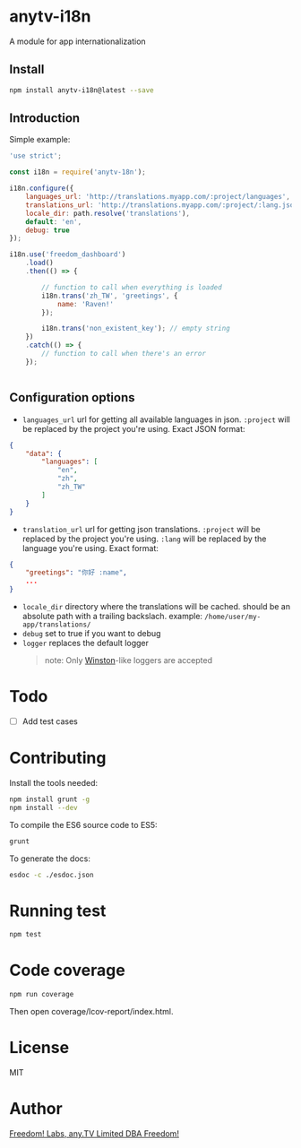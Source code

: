 # anytv-i18n

A module for app internationalization


## Install

```sh
npm install anytv-i18n@latest --save
```

## Introduction

Simple example:
```js
'use strict';

const i18n = require('anytv-18n');

i18n.configure({
    languages_url: 'http://translations.myapp.com/:project/languages',
    translations_url: 'http://translations.myapp.com/:project/:lang.json',
    locale_dir: path.resolve('translations'),
    default: 'en',
    debug: true
});

i18n.use('freedom_dashboard')
    .load()
    .then(() => {

    	// function to call when everything is loaded
        i18n.trans('zh_TW', 'greetings', {
            name: 'Raven!'
        });

        i18n.trans('non_existent_key'); // empty string
    })
    .catch(() => {
        // function to call when there's an error
    });



```

## Configuration options

* `languages_url` url for getting all available languages in json. `:project` will be replaced by the project you're using. Exact JSON format:
```json
{
	"data": {
		"languages": [
			"en",
			"zh",
			"zh_TW"
		]
	}
}
```
* `translation_url` url for getting json translations. `:project` will be replaced by the project you're using. `:lang` will be replaced by the language you're using. Exact format:
```json
{
	"greetings": "你好 :name",
	...
}
```

* `locale_dir` directory where the translations will be cached. should be an absolute path with a trailing backslach. example: `/home/user/my-app/translations/`
* `debug` set to true if you want to debug
* `logger` replaces the default logger
  > note: Only [Winston](https://github.com/winstonjs/winston)-like loggers are accepted


# Todo
- [ ] Add test cases


# Contributing

Install the tools needed:
```sh
npm install grunt -g
npm install --dev
```

To compile the ES6 source code to ES5:
```sh
grunt
```

To generate the docs:
```sh
esdoc -c ./esdoc.json
```

# Running test

```sh
npm test
```

# Code coverage

```sh
npm run coverage
```
Then open coverage/lcov-report/index.html.

# License

MIT


# Author
[Freedom! Labs, any.TV Limited DBA Freedom!](https://www.freedom.tm)
